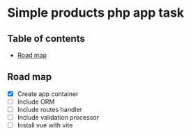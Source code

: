# Simple products php app task <!-- omit in toc -->

## Table of contents <!-- omit in toc -->

- [Road map](#road-map)

## Road map

- [x] Create app container
- [ ] Include ORM
- [ ] Include routes handler
- [ ] Include validation processor
- [ ] Install vue with vite